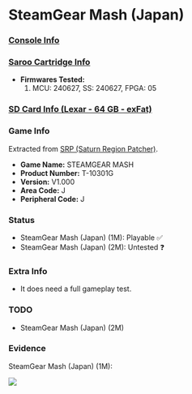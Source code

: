 # SteamGear Mash (Japan)

### [Console Info](../../../../Info/Consoles/VA13/README.md)

### [Saroo Cartridge Info](../../../../Info/Cartridges/GuangzhouSanStarOnlineShop/1.6/README.md)

- <b>Firmwares Tested:</b>
  1. MCU: 240627, SS: 240627, FPGA: 05

### [SD Card Info (Lexar - 64 GB - exFat)](../../../../Info/SdCards/Lexar/64GB/exfat/README.md)

### Game Info

Extracted from [SRP (Saturn Region Patcher)](https://segaxtreme.net/resources/saturn-region-patcher.81/download).

- <b>Game Name:</b> STEAMGEAR MASH
- <b>Product Number:</b> T-10301G
- <b>Version:</b> V1.000
- <b>Area Code:</b> J
- <b>Peripheral Code:</b> J

### Status

- SteamGear Mash (Japan) (1M): Playable :white_check_mark:
- SteamGear Mash (Japan) (2M): Untested :question:

### Extra Info

- It does need a full gameplay test.

### TODO

- SteamGear Mash (Japan) (2M)

### Evidence

SteamGear Mash (Japan) (1M):

[![](https://img.youtube.com/vi/_4X0VDvJKkM/0.jpg)](https://www.youtube.com/watch?v=_4X0VDvJKkM)
